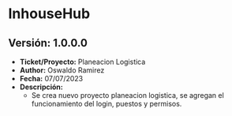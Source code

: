 # InhouseHub
## Versión: 1.0.0.0

- __Ticket/Proyecto:__ Planeacion Logistica
- __Author:__ Oswaldo Ramirez
- __Fecha:__ 07/07/2023
- __Descripción:__
  - Se crea nuevo proyecto planeacion logistica, se agregan el funcionamiento del login, puestos y permisos.
